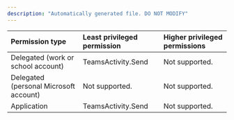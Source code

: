 ```yaml
---
description: "Automatically generated file. DO NOT MODIFY"
---
```


|Permission type|Least privileged permission|Higher privileged permissions|
|:---|:---|:---|
|Delegated (work or school account)|TeamsActivity.Send|Not supported.|
|Delegated (personal Microsoft account)|Not supported.|Not supported.|
|Application|TeamsActivity.Send|Not supported.|

